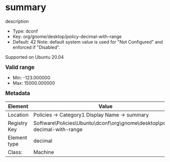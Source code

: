 # summary

description

- Type: dconf
- Key: org/gnome/desktop/policy-decimal-with-range
- Default: 42
Note: default system value is used for "Not Configured" and enforced if "Disabled".

Supported on Ubuntu 20.04

<span style="font-size: larger;">**Valid range**</span>

* Min: -123.000000
* Max: 15000.000000



<span style="font-size: larger;">**Metadata**</span>

| Element      | Value            |
| ---          | ---              |
| Location     |  Policies -> Category1 Display Name -> summary    |
| Registry Key | Software\Policies\Ubuntu\dconf\org\gnome\desktop\policy-decimal-with-range         |
| Element type | decimal |
| Class:       | Machine       |
